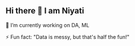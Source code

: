 ## Hi there 👋 I am Niyati


🔭 I’m currently working on DA, ML

⚡ Fun fact: "Data is messy, but that's half the fun!"



